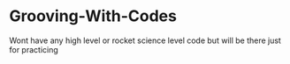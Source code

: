 # Grooving-With-Codes
Wont have any high level or rocket science level code but will be there just for practicing 
